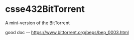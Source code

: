 # csse432BitTorrent
A mini-version of the BitTorrent

good doc -- https://www.bittorrent.org/beps/bep_0003.html

